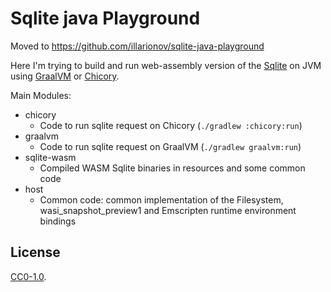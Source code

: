 # Sqlite java Playground

Moved to https://github.com/illarionov/sqlite-java-playground

Here I'm trying to build and run web-assembly version of the [Sqlite][] on JVM using [GraalVM][] or [Chicory][].

Main Modules:
* chicory
  * Code to run sqlite request on Chicory (`./gradlew :chicory:run`)
* graalvm
  * Code to run sqlite request on GraalVM (`./gradlew graalvm:run`)
* sqlite-wasm
  * Compiled WASM Sqlite binaries in resources and some common code
* host
  * Common code: common implementation of the Filesystem, wasi_snapshot_preview1 and Emscripten runtime environment bindings

[Sqlite]: https://sqlite.org/wasm/doc/trunk/index.md
[GraalVM]: https://www.graalvm.org/latest/reference-manual/wasm/
[Chicory]: https://github.com/dylibso/chicory

## License

[CC0-1.0](./LICENSE).




